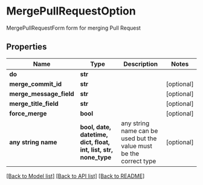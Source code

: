 # MergePullRequestOption

MergePullRequestForm form for merging Pull Request

## Properties
Name | Type | Description | Notes
------------ | ------------- | ------------- | -------------
**do** | **str** |  | 
**merge_commit_id** | **str** |  | [optional] 
**merge_message_field** | **str** |  | [optional] 
**merge_title_field** | **str** |  | [optional] 
**force_merge** | **bool** |  | [optional] 
**any string name** | **bool, date, datetime, dict, float, int, list, str, none_type** | any string name can be used but the value must be the correct type | [optional]

[[Back to Model list]](../README.md#documentation-for-models) [[Back to API list]](../README.md#documentation-for-api-endpoints) [[Back to README]](../README.md)


